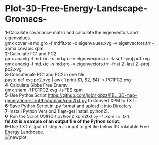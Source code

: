 # Plot-3D-Free-Energy-Landscape-Gromacs-
**1**-Calculate covariance matrix and calculate the eigenvectors and eigenvalues.\
gmx covar -s md.gro -f mdfit.xtc -o eigenvalues.xvg -v eigenvectors.trr -xpma covapic.xpm\
**2**-Calculate PC1 and PC2.\
gmx anaeig -f md.xtc -s md.gro -v eigenvectors.trr -last 1 -proj pc1.xvg\
gmx anaeig -f md.xtc -s md.gro -v eigenvectors.trr -frist 2 -last 2 -proj pc2.xvg\
**3**-Concatenate PC1 and PC2 in one file.\
paste pc1.xvg pc2.xvg  | awk '{print $1, $2, $4}' > PC1PC2.xvg\
**4**-Calculate Gibbs Free Energy.\
gmx sham -f PC1PC2.xvg -ls FES.xpm\
**5**-Use Python Script https://github.com/jobinjobzz/FEL_3D-map-generation-script/blob/main/xpm2txt.py to Convert XPM to TXT.\
**6**-Save Python Script in .py format and upload it into Directory.\
**7**-Install Python Version2 (!apt-get install python2).\
**8**-Run the Script USING (!python2 xpm2txt.py -f $.xpm$ -o $.txt$).\
**fel.txt is a sample of an output file of the Python script**.\
**9**-Use TXT output of step 5 as input to get the below 3D rotatable Free Energy Landscape.\
![newplot](https://github.com/m-javati98/3D-plot-Free-Energy-Landscape/assets/119846271/87440a47-272b-46fe-bd92-b8db39be1fb4)
